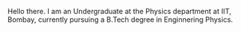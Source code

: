 Hello there. 
I am an Undergraduate at the Physics department at IIT, Bombay, currently pursuing a B.Tech degree in Enginnering Physics. 
